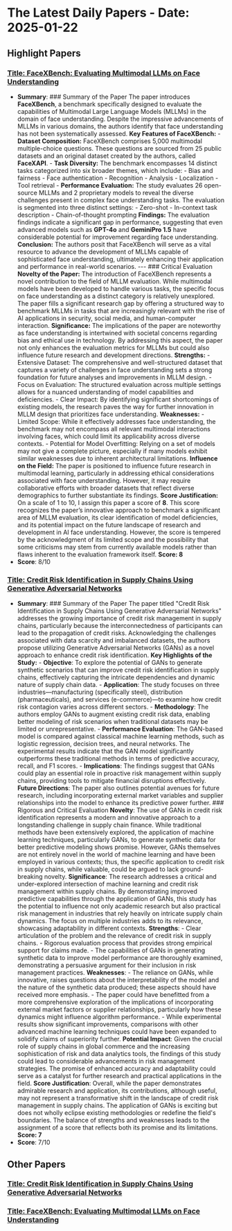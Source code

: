 # The Latest Daily Papers - Date: 2025-01-22
## Highlight Papers
### **[Title: FaceXBench: Evaluating Multimodal LLMs on Face Understanding](http://arxiv.org/abs/2501.10360v1)**
- **Summary**: ### Summary of the Paper The paper introduces **FaceXBench**, a benchmark specifically designed to evaluate the capabilities of Multimodal Large Language Models (MLLMs) in the domain of face understanding. Despite the impressive advancements of MLLMs in various domains, the authors identify that face understanding has not been systematically assessed.  **Key Features of FaceXBench:** - **Dataset Composition:** FaceXBench comprises 5,000 multimodal multiple-choice questions. These questions are sourced from 25 public datasets and an original dataset created by the authors, called **FaceXAPI**. - **Task Diversity:** The benchmark encompasses 14 distinct tasks categorized into six broader themes, which include:   - Bias and fairness   - Face authentication   - Recognition   - Analysis   - Localization   - Tool retrieval    - **Performance Evaluation:** The study evaluates 26 open-source MLLMs and 2 proprietary models to reveal the diverse challenges present in complex face understanding tasks. The evaluation is segmented into three distinct settings:   - Zero-shot   - In-context task description   - Chain-of-thought prompting **Findings:** The evaluation findings indicate a significant gap in performance, suggesting that even advanced models such as **GPT-4o** and **GeminiPro 1.5** have considerable potential for improvement regarding face understanding.  **Conclusion:** The authors posit that FaceXBench will serve as a vital resource to advance the development of MLLMs capable of sophisticated face understanding, ultimately enhancing their application and performance in real-world scenarios. --- ### Critical Evaluation **Novelty of the Paper:** The introduction of FaceXBench represents a novel contribution to the field of MLLM evaluation. While multimodal models have been developed to handle various tasks, the specific focus on face understanding as a distinct category is relatively unexplored. The paper fills a significant research gap by offering a structured way to benchmark MLLMs in tasks that are increasingly relevant with the rise of AI applications in security, social media, and human-computer interaction. **Significance:** The implications of the paper are noteworthy as face understanding is intertwined with societal concerns regarding bias and ethical use in technology. By addressing this aspect, the paper not only enhances the evaluation metrics for MLLMs but could also influence future research and development directions. **Strengths:** - Extensive Dataset: The comprehensive and well-structured dataset that captures a variety of challenges in face understanding sets a strong foundation for future analyses and improvements in MLLM design. - Focus on Evaluation: The structured evaluation across multiple settings allows for a nuanced understanding of model capabilities and deficiencies. - Clear Impact: By identifying significant shortcomings of existing models, the research paves the way for further innovation in MLLM design that prioritizes face understanding. **Weaknesses:** - Limited Scope: While it effectively addresses face understanding, the benchmark may not encompass all relevant multimodal interactions involving faces, which could limit its applicability across diverse contexts. - Potential for Model Overfitting: Relying on a set of models may not give a complete picture, especially if many models exhibit similar weaknesses due to inherent architectural limitations. **Influence on the Field:** The paper is positioned to influence future research in multimodal learning, particularly in addressing ethical considerations associated with face understanding. However, it may require collaborative efforts with broader datasets that reflect diverse demographics to further substantiate its findings. **Score Justification:** On a scale of 1 to 10, I assign this paper a score of **8**. This score recognizes the paper’s innovative approach to benchmark a significant area of MLLM evaluation, its clear identification of model deficiencies, and its potential impact on the future landscape of research and development in AI face understanding. However, the score is tempered by the acknowledgment of its limited scope and the possibility that some criticisms may stem from currently available models rather than flaws inherent to the evaluation framework itself. **Score: 8**
- **Score**: 8/10

### **[Title: Credit Risk Identification in Supply Chains Using Generative Adversarial Networks](http://arxiv.org/abs/2501.10348v1)**
- **Summary**: ### Summary of the Paper The paper titled "Credit Risk Identification in Supply Chains Using Generative Adversarial Networks" addresses the growing importance of credit risk management in supply chains, particularly because the interconnectedness of participants can lead to the propagation of credit risks. Acknowledging the challenges associated with data scarcity and imbalanced datasets, the authors propose utilizing Generative Adversarial Networks (GANs) as a novel approach to enhance credit risk identification.  **Key Highlights of the Study:** - **Objective**: To explore the potential of GANs to generate synthetic scenarios that can improve credit risk identification in supply chains, effectively capturing the intricate dependencies and dynamic nature of supply chain data. - **Application**: The study focuses on three industries—manufacturing (specifically steel), distribution (pharmaceuticals), and services (e-commerce)—to examine how credit risk contagion varies across different sectors. - **Methodology**: The authors employ GANs to augment existing credit risk data, enabling better modeling of risk scenarios when traditional datasets may be limited or unrepresentative. - **Performance Evaluation**: The GAN-based model is compared against classical machine learning methods, such as logistic regression, decision trees, and neural networks. The experimental results indicate that the GAN model significantly outperforms these traditional methods in terms of predictive accuracy, recall, and F1 scores. - **Implications**: The findings suggest that GANs could play an essential role in proactive risk management within supply chains, providing tools to mitigate financial disruptions effectively. **Future Directions**: The paper also outlines potential avenues for future research, including incorporating external market variables and supplier relationships into the model to enhance its predictive power further. ### Rigorous and Critical Evaluation **Novelty**:  The use of GANs in credit risk identification represents a modern and innovative approach to a longstanding challenge in supply chain finance. While traditional methods have been extensively explored, the application of machine learning techniques, particularly GANs, to generate synthetic data for better predictive modeling shows promise. However, GANs themselves are not entirely novel in the world of machine learning and have been employed in various contexts; thus, the specific application to credit risk in supply chains, while valuable, could be argued to lack ground-breaking novelty. **Significance**: The research addresses a critical and under-explored intersection of machine learning and credit risk management within supply chains. By demonstrating improved predictive capabilities through the application of GANs, this study has the potential to influence not only academic research but also practical risk management in industries that rely heavily on intricate supply chain dynamics. The focus on multiple industries adds to its relevance, showcasing adaptability in different contexts. **Strengths**: - Clear articulation of the problem and the relevance of credit risk in supply chains. - Rigorous evaluation process that provides strong empirical support for claims made. - The capabilities of GANs in generating synthetic data to improve model performance are thoroughly examined, demonstrating a persuasive argument for their inclusion in risk management practices. **Weaknesses**: - The reliance on GANs, while innovative, raises questions about the interpretability of the model and the nature of the synthetic data produced; these aspects should have received more emphasis. - The paper could have benefitted from a more comprehensive exploration of the implications of incorporating external market factors or supplier relationships, particularly how these dynamics might influence algorithm performance. - While experimental results show significant improvements, comparisons with other advanced machine learning techniques could have been expanded to solidify claims of superiority further. **Potential Impact**: Given the crucial role of supply chains in global commerce and the increasing sophistication of risk and data analytics tools, the findings of this study could lead to considerable advancements in risk management strategies. The promise of enhanced accuracy and adaptability could serve as a catalyst for further research and practical applications in the field. **Score Justification**: Overall, while the paper demonstrates admirable research and application, its contributions, although useful, may not represent a transformative shift in the landscape of credit risk management in supply chains. The application of GANs is exciting but does not wholly eclipse existing methodologies or redefine the field's boundaries. The balance of strengths and weaknesses leads to the assignment of a score that reflects both its promise and its limitations. **Score: 7**
- **Score**: 7/10

## Other Papers
### **[Title: Credit Risk Identification in Supply Chains Using Generative Adversarial Networks](http://arxiv.org/abs/2501.10348v1)**
### **[Title: FaceXBench: Evaluating Multimodal LLMs on Face Understanding](http://arxiv.org/abs/2501.10360v1)**
